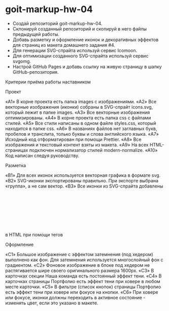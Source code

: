 # goit-markup-hw-04

- Создай репозиторий goit-markup-hw-04.
- Склонируй созданный репозиторий и скопируй в него файлы предыдущей работы.
- Добавь разметку и оформление иконок и декоративных эффектов для страниц из макета домашнего задания #4.
- Для генерации SVG-спрайта используй сервис Icomoon.
- Для оптимизации созданного SVG-спрайта используй сервис svgomg.
- Настрой GitHub Pages и добавь ссылку на живую страницу в шапку GitHub-репозитория.

Критерии приёма работы наставником

Проект

«A1» В корне проекта есть папка images с изображениями.
«A2» Все векторные изображения (иконки) собраны в SVG-спрайт icons.svg, который лежит в папке images.
«A3» Все векторные изображения оптимизированы.
«A4» В корне проекта есть папка css с файлами стилей.
«A5» Все стили написаны в одном файле styles.css, который находится в папке css.
«A6» В названиях файлов нет заглавных букв, пробелов и транслита, только буквы и слова английского языка.
«A7» Исходный код отформатирован при помощи Prettier.
«A8» Все изображения и текстовый контент взяты из макета.
«A9» На всех HTML-страницах подключен нормализатор стилей modern-normalize.
«A10» Код написан следуя руководству.

Разметка

«B1» Для всех иконок используется векторная графика в формате svg.
«B2» SVG-иконки экспортированы правильно. При экспорте выбрана «группа», а не сам вектор.
«B3» Все иконки из SVG-спрайта добавлены в HTML при помощи тегов <svg> и <use>
«B4» Размеры иконок взяты из макета и заданы элементу <svg> в HTML-файле.
«B5» В блоке Контактов в шапке, добавлены иконки конверта и телефона.
«B6» В секции Преимуществ добавлены иконки.
«B7» В секции Команды добавлены иконки соцсетей.
«B8» В секции Клиентов добавлены иконки компаний.
«B9» В футере добавлены иконки соцсетей.

Оформление

«C1» Большое изображение с эффектом затемнения (под хедером) выполнено как фон. Для затемнения используется многослойный фон с градиентом.
«C2» Фоновое изображение в блоке под хедером не растягивается шире своего оригинального размера 1600рх.
«C3» В карточках секции Наша команда есть постоянный эффект тени.
«C4» В карточках страницы Портфолио есть эффект тени при ховере в любом месте карточки.
«C5» В фильтре (список кнопок) страницы Портфолио есть эффект тени при ховере или фокусе на кнопки.
«C6» При ховере или фокусе, иконки должны переходить в активное состояние - изменять цвет, если это указано в макете.